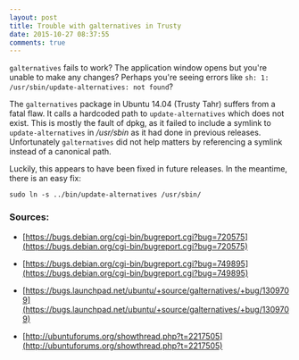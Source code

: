 ```yaml
---
layout: post
title: Trouble with galternatives in Trusty
date: 2015-10-27 08:37:55
comments: true
---
```


`galternatives` fails to work? The application window opens but you're unable to make any changes? Perhaps you're seeing errors like `sh: 1: /usr/sbin/update-alternatives: not found`?

The `galternatives` package in Ubuntu 14.04 (Trusty Tahr) suffers from a fatal flaw. It calls a hardcoded path to `update-alternatives` which does not exist. This is mostly the fault of dpkg, as it failed to include a symlink to `update-alternatives` in */usr/sbin* as it had done in previous releases. Unfortunately `galternatives` did not help matters by referencing a symlink instead of a canonical path.

Luckily, this appears to have been fixed in future releases. In the meantime, there is an easy fix:

    sudo ln -s ../bin/update-alternatives /usr/sbin/

### Sources:

- [https://bugs.debian.org/cgi-bin/bugreport.cgi?bug=720575](https://bugs.debian.org/cgi-bin/bugreport.cgi?bug=720575)

- [https://bugs.debian.org/cgi-bin/bugreport.cgi?bug=749895](https://bugs.debian.org/cgi-bin/bugreport.cgi?bug=749895)

- [https://bugs.launchpad.net/ubuntu/+source/galternatives/+bug/1309709](https://bugs.launchpad.net/ubuntu/+source/galternatives/+bug/1309709)

- [http://ubuntuforums.org/showthread.php?t=2217505](http://ubuntuforums.org/showthread.php?t=2217505)